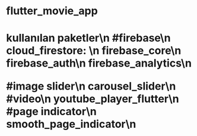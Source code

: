 # flutter_movie_app
<h1 Flutter ile izlenebilir film app/h1>
kullanılan paketler\n
#firebase\n
  cloud_firestore: \n
  firebase_core\n
  firebase_auth\n
  firebase_analytics\n
  
  #image slider\n
  carousel_slider\n
  #video\n
  youtube_player_flutter\n
  #page indicator\n
  smooth_page_indicator\n
